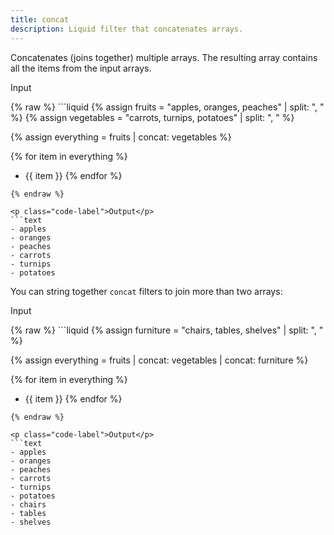```yaml
---
title: concat
description: Liquid filter that concatenates arrays.
---
```


Concatenates (joins together) multiple arrays. The resulting array contains all the items from the input arrays.

<p class="code-label">Input</p>
{% raw %}
```liquid
{% assign fruits = "apples, oranges, peaches" | split: ", " %}
{% assign vegetables = "carrots, turnips, potatoes" | split: ", " %}

{% assign everything = fruits | concat: vegetables %}

{% for item in everything %}
- {{ item }}
{% endfor %}
```
{% endraw %}

<p class="code-label">Output</p>
```text
- apples
- oranges
- peaches
- carrots
- turnips
- potatoes
```

You can string together `concat` filters to join more than two arrays:

<p class="code-label">Input</p>
{% raw %}
```liquid
{% assign furniture = "chairs, tables, shelves" | split: ", " %}

{% assign everything = fruits | concat: vegetables | concat: furniture %}

{% for item in everything %}
- {{ item }}
{% endfor %}
```
{% endraw %}

<p class="code-label">Output</p>
```text
- apples
- oranges
- peaches
- carrots
- turnips
- potatoes
- chairs
- tables
- shelves
```

